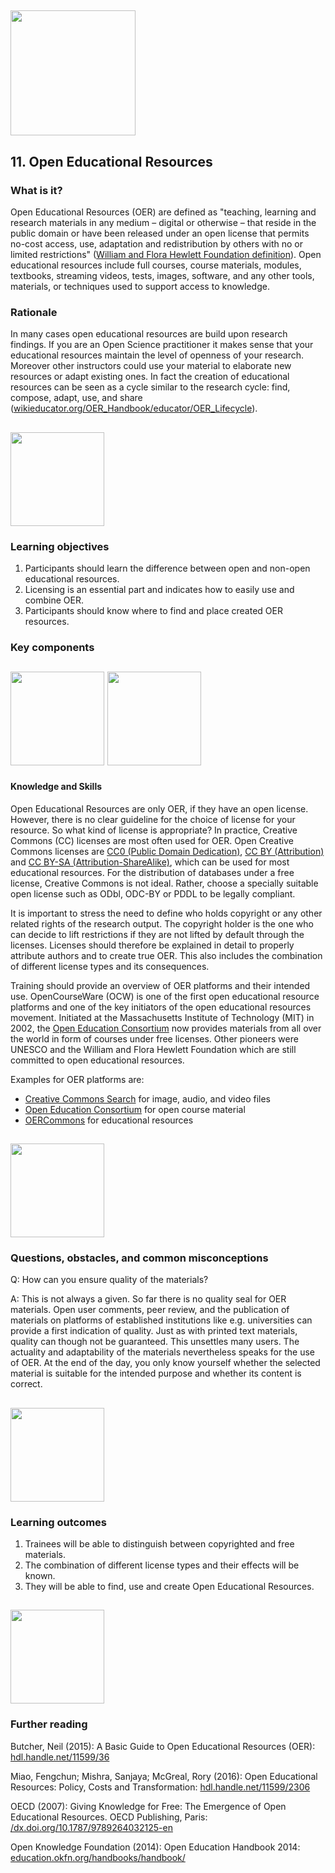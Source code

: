 ## <img src="/Images/Icons/open_education.png" width="200" height="200" />
## 11. Open Educational Resources

### What is it?

Open Educational Resources (OER) are defined as "teaching, learning and research materials in any medium – digital or otherwise – that reside in the public domain or have been released under an open license that permits no-cost access, use, adaptation and redistribution by others with no or limited restrictions" ([William and Flora Hewlett Foundation definition](https://www.hewlett.org/strategy/open-educational-resources/)). Open educational resources include full courses, course materials, modules, textbooks, streaming videos, tests,  images, software, and any other tools, materials, or techniques used to support access to knowledge.

### Rationale

In many cases open educational resources are build upon research findings. If you are an Open Science practitioner it makes sense that your educational resources maintain the level of openness of your research. Moreover other instructors could use your material to elaborate new resources or adapt existing ones. In fact the creation of educational resources can be seen as a cycle similar to the research cycle: find, compose, adapt, use, and share ([wikieducator.org/OER_Handbook/educator/OER_Lifecycle](http://wikieducator.org/OER_Handbook/educator/OER_Lifecycle)).

## <img src="/Images/Icons/finish.png" width="150" height="150" />
### Learning objectives

1. Participants should learn the difference between open and non-open educational resources.
2. Licensing is an essential part and indicates how to easily use and combine OER.
3. Participants should know where to find and place created OER resources.

### Key components
## <img src="/Images/Icons/brain.png" width="150" height="150" /> <img src="/Images/Icons/gears.png" width="150" height="150" />
#### Knowledge and Skills

Open Educational Resources are only OER, if they have an open license. However, there is no clear guideline for the choice of license for your resource. So what kind of license is appropriate? In practice, Creative Commons (CC) licenses are most often used for OER. 
Open Creative Commons licenses are [CC0 (Public Domain Dedication)](https://creativecommons.org/publicdomain/zero/1.0/), [CC BY (Attribution)](https://creativecommons.org/licenses/by/4.0/) and [CC BY-SA (Attribution-ShareAlike)](https://creativecommons.org/licenses/by-sa/4.0/), which can be used for most educational resources. For the distribution of databases under a free license, Creative Commons is not ideal. Rather, choose a specially suitable open license such as ODbl, ODC-BY or PDDL to be legally compliant.

It is important to stress the need to define who holds copyright or any other related rights of the research output. The copyright holder is the one who can decide to lift restrictions if they are not lifted by default through the licenses. Licenses should therefore be explained in detail to properly attribute authors and to create true OER. This also includes the combination of different license types and its consequences.

Training should provide an overview of OER platforms and their intended use. OpenCourseWare (OCW) is one of the first open educational resource platforms and one of the key initiators of the open educational resources movement. Initiated at the Massachusetts Institute of Technology (MIT) in 2002, the [Open Education Consortium](http://www.oeconsortium.org) now provides materials from all over the world in form of courses under free licenses. Other pioneers were UNESCO and the William and Flora Hewlett Foundation which are still committed to open educational resources.

Examples for OER platforms are:

- [Creative Commons Search](https://search.creativecommons.org/) for image, audio, and video files
- [Open Education Consortium](http://www.oeconsortium.org) for open course material
- [OERCommons](https://www.oercommons.org/) for educational resources

## <img src="/Images/Icons/questions.png" width="150" height="150" />
### Questions, obstacles, and common misconceptions

Q: How can you ensure quality of the materials?

A: This is not always a given. So far there is no quality seal for OER materials. Open user comments, peer review, and the publication of materials on platforms of established institutions like e.g. universities can provide a first indication of quality. Just as with printed text materials, quality can though not be guaranteed. This unsettles many users. The actuality and adaptability of the materials nevertheless speaks for the use of OER. At the end of the day, you only know yourself whether the selected material is suitable for the intended purpose and whether its content is correct.

## <img src="/Images/Icons/output.png" width="150" height="150" />
### Learning outcomes

1. Trainees will be able to distinguish between copyrighted and free materials. 
2. The combination of different license types and their effects will be known. 
3. They will be able to find, use and create Open Educational Resources. 

## <img src="/Images/Icons/magnifying_glass.png" width="150" height="150" />
### Further reading
Butcher, Neil (2015): A Basic Guide to Open Educational Resources (OER): [hdl.handle.net/11599/36](http://hdl.handle.net/11599/36)

Miao, Fengchun; Mishra, Sanjaya; McGreal, Rory (2016): Open Educational Resources: Policy, Costs and Transformation: [hdl.handle.net/11599/2306](http://hdl.handle.net/11599/2306)

OECD (2007): Giving Knowledge for Free: The Emergence of Open Educational Resources. OECD Publishing, Paris: [/dx.doi.org/10.1787/9789264032125-en](http://dx.doi.org/10.1787/9789264032125-en)

Open Knowledge Foundation (2014): Open Education Handbook 2014: [education.okfn.org/handbooks/handbook/](https://education.okfn.org/handbooks/handbook/)
